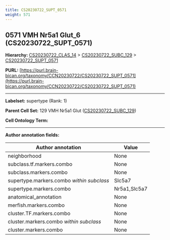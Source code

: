 ```yaml
---
title: CS20230722_SUPT_0571
weight: 571
---
```

## 0571 VMH Nr5a1 Glut_6 (CS20230722_SUPT_0571)
<b>Hierarchy: </b>
[CS20230722_CLAS_14](../CS20230722_CLAS_14) >
[CS20230722_SUBC_129](../CS20230722_SUBC_129) >
[CS20230722_SUPT_0571](../CS20230722_SUPT_0571)

**PURL:** [https://purl.brain-bican.org/taxonomy/CCN20230722/CS20230722_SUPT_0571](https://purl.brain-bican.org/taxonomy/CCN20230722/CS20230722_SUPT_0571)

---


**Labelset:** supertype (Rank: 1)

**Parent Cell Set:** 129 VMH Nr5a1 Glut ([CS20230722_SUBC_129](../CS20230722_SUBC_129))



**Cell Ontology Term:** 

[MARKER GENES.]: #


---

[TRANSFERRED ANNOTATIONS.]: #


[AUTHOR ANNOTATION FIELDS.]: #


**Author annotation fields:**

| Author annotation | Value |
|-------------------|-------|
|neighborhood|None|
|subclass.tf.markers.combo|None|
|subclass.markers.combo|None|
|supertype.markers.combo _within subclass_|Slc5a7|
|supertype.markers.combo|Nr5a1,Slc5a7|
|anatomical_annotation|None|
|merfish.markers.combo|None|
|cluster.TF.markers.combo|None|
|cluster.markers.combo _within subclass_|None|
|cluster.markers.combo|None|
